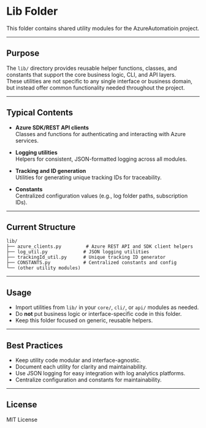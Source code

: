 # Lib Folder

This folder contains shared utility modules for the AzureAutomatioin project.

---

## Purpose

The `lib/` directory provides reusable helper functions, classes, and constants that support the core business logic, CLI, and API layers.  
These utilities are not specific to any single interface or business domain, but instead offer common functionality needed throughout the project.

---

## Typical Contents

- **Azure SDK/REST API clients**  
  Classes and functions for authenticating and interacting with Azure services.

- **Logging utilities**  
  Helpers for consistent, JSON-formatted logging across all modules.

- **Tracking and ID generation**  
  Utilities for generating unique tracking IDs for traceability.

- **Constants**  
  Centralized configuration values (e.g., log folder paths, subscription IDs).

---

## Current Structure

```
lib/
├── azure_clients.py         # Azure REST API and SDK client helpers
├── log_util.py             # JSON logging utilities
├── trackingId_util.py      # Unique tracking ID generator
├── CONSTANTS.py            # Centralized constants and config
└── (other utility modules)
```

---

## Usage

- Import utilities from `lib/` in your `core/`, `cli/`, or `api/` modules as needed.
- Do **not** put business logic or interface-specific code in this folder.
- Keep this folder focused on generic, reusable helpers.

---

## Best Practices

- Keep utility code modular and interface-agnostic.
- Document each utility for clarity and maintainability.
- Use JSON logging for easy integration with log analytics platforms.
- Centralize configuration and constants for maintainability.

---

## License

MIT License